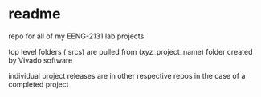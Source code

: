 # readme

repo for all of my EENG-2131 lab projects 

top level folders (.srcs) are pulled from (xyz_project_name) folder created by Vivado software

individual project releases are in other respective repos in the case of a completed project
